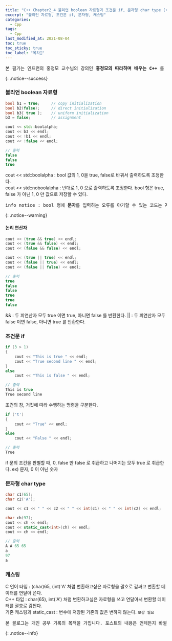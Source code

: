 ```yaml
---
title: "C++ Chapter2_4 불리언 boolean 자료형과 조건문 if, 문자형 char type (+ 캐스팅)"
excerpt: "불리언 자료형, 조건문 if, 문자형, 캐스팅"
categories:
  - Cpp
tags:
  - Cpp
last_modified_at: 2021-08-04
toc: true
toc_sticky: true
toc_label: "목차👀"
---
```


<pre>본 필기는 인프런의 홍정모 교수님의 강의인 <b>홍정모의 따라하며 배우는 C++</b> 를 듣고 작성합니다.</pre>{: .notice--success}

### 불리언 boolean 자료형

```cpp
bool b1 = true;	    // copy initialization
bool b2(false);     // direct initialization
bool b3{ true };    // uniform initialization
b3 = false;         // assignment

cout << std::boolalpha;	
cout << b3 << endl;
cout << !b1 << endl;
cout << !false << endl;

// 출력
false
false
true
```
cout << std::boolalpha : bool 값의 1, 0을 true, false로 바꿔서 출력하도록 조정한다.    
cout << std::noboolalpha : 반대로 1, 0 으로 출력하도록 조정한다.
bool 형은 true, false 가 아닌 1, 0 만 값으로 저장할 수 있다.
<pre>info notice : bool 형에 <b>문자</b>를 입력하는 오류를 야기할 수 있는 코드는 <b>지양</b>하는게 좋다.</pre>{: .notice--warning}

#### 논리 연산자
```cpp
cout << (true && true) << endl;
cout << (true && false) << endl;
cout << (false && false) << endl;

cout << (true || true) << endl;
cout << (false || true) << endl;
cout << (false || false) << endl;

// 출력
true
false
false
true
true
false
```
&& : 두 피연산자 모두 true 이면 true, 아니면 false 를 반환한다.
|| : 두 피연산자 모두 false 이면 false, 아니면 true 를 반환한다.


### 조건문 if
```cpp
if (3 > 1)
{
    cout << "This is true " << endl;
    cout << "True second line " << endl;
}
else
    cout << "This is false " << endl;

// 출력
This is true
True second line
```
조건의 참, 거짓에 따라 수행하는 명령을 구분한다.


```cpp
if ('t')	
{
    cout << "True" << endl;
}
else
    cout << "False " << endl;

// 출력
True
```
if 문의 조건을 판별할 때, 0, false 만 false 로 취급하고 나머지는 모두 true 로 취급한다. ex) 문자, 0 이 아닌 숫자

### 문자형 char type
```cpp
char c1(65);	
char c2('A');	

cout << c1 << " " << c2 << " " << int(c1) << " " << int(c2) << endl;

char ch(97);
cout << ch << endl;
cout << static_cast<int>(ch) << endl;	
cout << ch << endl;

// 출력
A A 65 65
a
97
a
```

### 캐스팅
C 언어 타입 : (char)65, (int)'A' 처럼 변환하고싶은 자료형을 괄호로 감싸고 변환할 데이터를 연달아 쓴다.    
C++ 타입 : char(65), int('A') 처럼 변환하고싶은 자료형을 쓰고 연달아서 변환할 데이터를 괄호로 감싼다.    
기존 캐스팅과 static_cast : 변수에 저장된 기존의 값은 변하지 않는다. 
`보강 필요`



<pre>본 블로그는 개인 공부 기록의 목적을 가집니다. 포스트의 내용은 언제든지 바뀔 수 있습니다.</pre>{: .notice--info}
